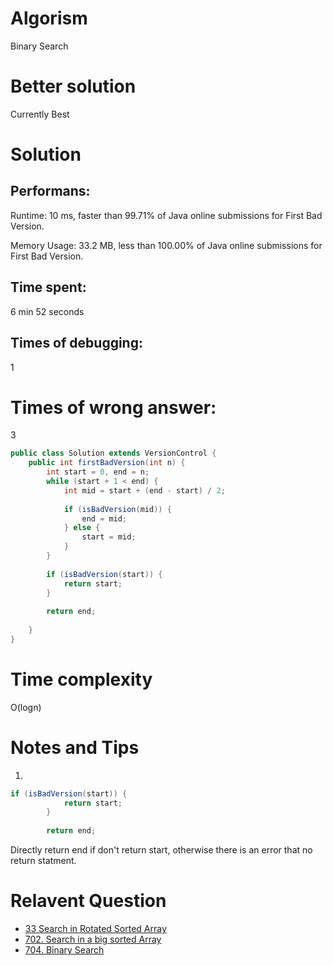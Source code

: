 # Algorism 

Binary Search 

# Better solution 

Currently Best

# Solution 

## Performans:

Runtime: 10 ms, faster than 99.71% of Java online submissions for First Bad Version.

Memory Usage: 33.2 MB, less than 100.00% of Java online submissions for First Bad Version.

## Time spent: 

6 min 52 seconds

## Times of debugging:

1

# Times of wrong answer:

3

```java
public class Solution extends VersionControl {
    public int firstBadVersion(int n) {
        int start = 0, end = n;
        while (start + 1 < end) {
            int mid = start + (end - start) / 2;
            
            if (isBadVersion(mid)) {
                end = mid;
            } else {
                start = mid;
            }
        }
        
        if (isBadVersion(start)) {
            return start;
        }
        
        return end;
        
    }
}
```

# Time complexity
O(logn)

# Notes and Tips
1. 
```java
if (isBadVersion(start)) {
            return start;
        }
        
        return end;
```
Directly return end if don't return start, otherwise there is an error that no return statment.

# Relavent Question
- [33 Search in Rotated Sorted Array](https://github.com/Wanchunwei/leetcode/blob/master/notes/Search_in_Rotated_Sorted_Array.md)
- [702. Search in a big sorted Array](https://github.com/Wanchunwei/leetcode/blob/master/notes/Search_In_a_Big_Sorted_Array.md)
- [704. Binary Search](https://github.com/Wanchunwei/leetcode/blob/master/notes/Binary_Search.md)
